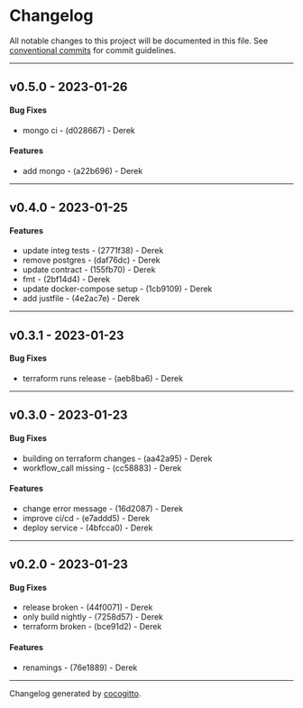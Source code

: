 # Changelog
All notable changes to this project will be documented in this file. See [conventional commits](https://www.conventionalcommits.org/) for commit guidelines.

- - -
## v0.5.0 - 2023-01-26
#### Bug Fixes
- mongo ci - (d028667) - Derek
#### Features
- add mongo - (a22b696) - Derek
- - -

## v0.4.0 - 2023-01-25
#### Features
- update integ tests - (2771f38) - Derek
- remove postgres - (daf76dc) - Derek
- update contract - (155fb70) - Derek
- fmt - (2bf14d4) - Derek
- update docker-compose setup - (1cb9109) - Derek
- add justfile - (4e2ac7e) - Derek
- - -

## v0.3.1 - 2023-01-23
#### Bug Fixes
- terraform runs release - (aeb8ba6) - Derek
- - -

## v0.3.0 - 2023-01-23
#### Bug Fixes
- building on terraform changes - (aa42a95) - Derek
- workflow_call missing - (cc58883) - Derek
#### Features
- change error message - (16d2087) - Derek
- improve ci/cd - (e7addd5) - Derek
- deploy service - (4bfcca0) - Derek
- - -

## v0.2.0 - 2023-01-23
#### Bug Fixes
- release broken - (44f0071) - Derek
- only build nightly - (7258d57) - Derek
- terraform broken - (bce91d2) - Derek
#### Features
- renamings - (76e1889) - Derek
- - -

Changelog generated by [cocogitto](https://github.com/cocogitto/cocogitto).